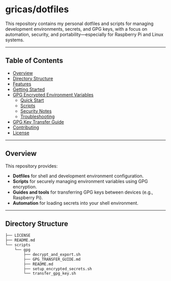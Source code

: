 # gricas/dotfiles

This repository contains my personal dotfiles and scripts for managing development environments, secrets, and GPG keys, with a focus on automation, security, and portability—especially for Raspberry Pi and Linux systems.

---

## Table of Contents

- [Overview](#overview)
- [Directory Structure](#directory-structure)
- [Features](#features)
- [Getting Started](#getting-started)
- [GPG Encrypted Environment Variables](#gpg-encrypted-environment-variables)
  - [Quick Start](#quick-start)
  - [Scripts](#scripts)
  - [Security Notes](#security-notes)
  - [Troubleshooting](#troubleshooting)
- [GPG Key Transfer Guide](#gpg-key-transfer-guide)
- [Contributing](#contributing)
- [License](#license)

---

## Overview

This repository provides:

- **Dotfiles** for shell and development environment configuration.
- **Scripts** for securely managing environment variables using GPG encryption.
- **Guides and tools** for transferring GPG keys between devices (e.g., Raspberry Pi).
- **Automation** for loading secrets into your shell environment.

---

## Directory Structure

```txt
├── LICENSE
├── README.md
└── scripts
    └── gpg
        ├── decrypt_and_export.sh
        ├── GPG_TRANSFER_GUIDE.md
        ├── README.md
        ├── setup_encrypted_secrets.sh
        └── transfer_gpg_key.sh
```
